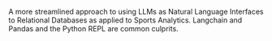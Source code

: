 A more streamlined approach to using LLMs as Natural Language Interfaces to Relational Databases as applied to Sports Analytics.
Langchain and Pandas and the Python REPL are common culprits.
